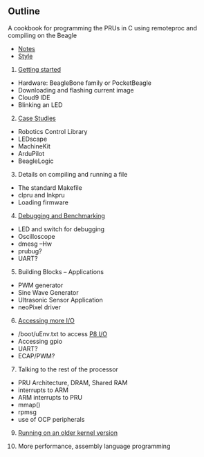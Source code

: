## Outline

A cookbook for programming the PRUs in C using remoteproc and 
compiling on the Beagle

* [Notes](notes.md)
* [Style](style.md)

1. [Getting started](01start/01start.md)
  * Hardware:  BeagleBone family or PocketBeagle
  * Downloading and flashing current image
  * Cloud9 IDE
  * Blinking an LED
  
2. [Case Studies](02case/case.md)
  * Robotics Control Library
  * LEDscape
  * MachineKit
  * ArduPilot
  * BeagleLogic
  
3. Details on compiling and running a file
  * The standard Makefile
  * clpru and lnkpru
  * Loading firmware
  
4. [Debugging and Benchmarking][debug]
  * LED and switch for debugging
  * Oscilloscope
  * dmesg –Hw
  * prubug?
  * UART?
  
5. Building Blocks – Applications
  * PWM generator
  * Sine Wave Generator
  * Ultrasonic Sensor Application
  * neoPixel driver
  
6. [Accessing more I/O][io]
  * /boot/uEnv.txt to access [P8 I/O][P8]
  * Accessing gpio
  * UART?
  * ECAP/PWM?
  
7. Talking to the rest of the processor
  * PRU Architecture, DRAM, Shared RAM
  * interrupts to ARM
  * ARM interrupts to PRU
  * mmap() 
  * rpmsg
  * use of OCP peripherals
9. [Running on an older kernel version][older]

10. More performance, assembly language programming

[debug]: # "Roadmap-wise, I'd want to consider how to plug RPMsg into a printf function to aide debug. I'm sure you've seen that with CCS in the past."
[common]: # "Some kind of intro to these building blocks is needed. Look at the TI examples for a good list."
[io]: # "The split with talking to the ARM is a little confusing to me as I don't know what the 'more' is."
[P8]: # "What is the P8 issue?"
[older]: # "You might make this just about *alternate* tools rather than necessarily older. You could provide relatively minimal pointers for anything beyond what is needed understand how the Case Studies work. Things like the gcc port could go here."
